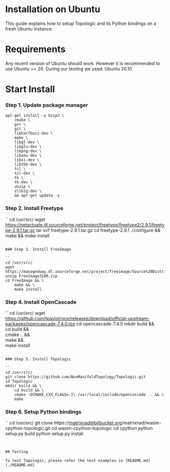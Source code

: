 # Installation on Ubuntu

This guide explains how to setup Topologic and its Python bindings on a fresh Ubuntu instance.

# Requirements

Any recent version of Ubuntu should work. However it is recommended to use Ubuntu >= 20. During our testing
we used: Ubuntu 20.10

# Start Install

### Step 1. Update package manager
```
apt-get install -y bzip2 \
	cmake \
	g++ \
	git \
	libharfbuzz-dev \
	make \
	libgl-dev \
	libglu-dev \
	libpng-dev \
	libxmu-dev \
	libxi-dev \
	libtbb-dev \
	tcl \
	tcl-dev \
	tk \
	tk-dev \
	unzip \
	zlib1g-dev \
	&& apt-get update -y
```
 
### Step 2. Install Freetype

``
cd /usr/src/
wget https://netactuate.dl.sourceforge.net/project/freetype/freetype2/2.9.1/freetype-2.9.1.tar.gz
tar xvf freetype-2.9.1.tar.gz
cd freetype-2.9.1
./configure && make && make install
```

### Step 3. Install FreeImage

``
cd /usr/src/
wget https://managedway.dl.sourceforge.net/project/freeimage/Source%20Distribution/3.18.0/FreeImage3180.zip
unzip FreeImage3180.zip
cd FreeImage && \
	make && \
	make install
```

### Step 4. Install OpenCascade

``
cd /usr/src/
wget https://github.com/tpaviot/oce/releases/download/official-upstream-packages/opencascade-7.4.0.tgz
cd opencascade-7.4.0
mkdir build && \
	cd build && \
	cmake .. && \
	make && \
	make install
```

### Step 5. Install Topologic

``
cd /usr/src/
git clone https://github.com/NonManifoldTopology/Topologic.git
cd Topologic
mkdir build && \
	cd build && \
	cmake -DCMAKE_CXX_FLAGS=-I\ /usr/local/include/opencascade .. && \
	make
```

### Step 6. Setup Python bindings

``
cd /usr/src/
git clone https://matrixnad@bitbucket.org/matrixnad/wasim-cpython-topologic.git
cd wasim-cpython-topologic
cd cpython
python setup.py build
python setup.py install
```


## Testing

To test Topologic, please refer the test examples in [README.md](./README.md)
